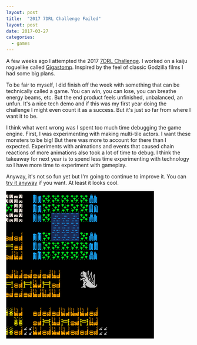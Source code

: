 ```yaml
---
layout: post
title:  "2017 7DRL Challenge Failed"
layout: post
date: 2017-03-27
categories:
  - games
---
```

A few weeks ago I attempted the 2017 [7DRL Challenge](http://7drl.org). I worked on a kaiju roguelike called [Gigastomp](https://walsh9.github.io/7drl2017). Inspired by the feel of classic Godzilla films I had some big plans.

To be fair to myself, I did finish off the week with something that can be technically called a game. You can win, you can lose, you can breathe energy beams, etc. But the end product feels unfinished, unbalanced, an unfun. It's a nice tech demo and if this was my first year doing the challenge I might even count it as a success. But it's just so far from where I want it to be.

I think what went wrong was I spent too much time debugging the game engine. First, I was experimenting with making multi-tile actors. I want these monsters to be big! But there was more to account for there than I expected. Experiments with animations and events that caused chain reactions of more animations also took a lot of time to debug. I think the takeaway for next year is to spend less time experimenting with technology so I have more time to experiment with gameplay.

Anyway, it's not so fun yet but I'm going to continue to improve it. You can [try it anyway](https://walsh9.github.io/7drl2017) if you want. At least it looks cool. 

[![Gigastomp Screenshot](/i/7drl501.gif)](https://walsh9.github.io/7drl2017)
